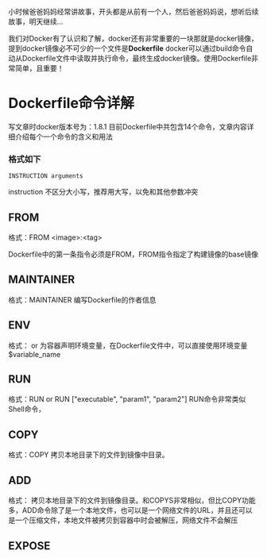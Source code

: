 小时候爸爸妈妈经常讲故事，开头都是从前有一个人，然后爸爸妈妈说，想听后续故事，明天继续...

我们对Docker有了认识和了解，docker还有非常重要的一块那就是docker镜像，提到docker镜像必不可少的一个文件是**Dockerfile**
docker可以通过build命令自动从Dockerfile文件中读取并执行命令，最终生成docker镜像。使用Dockerfile非常简单，且重要！

# Dockerfile命令详解

写文章时docker版本号为：1.8.1 目前Dockerfile中共包含14个命令，文章内容详细介绍每个一个命令的含义和用法

### 格式如下
    INSTRUCTION arguments
instruction 不区分大小写，推荐用大写，以免和其他参数冲突

## FROM

格式：FROM \<image\>:\<tag\>

Dockerfile中的第一条指令必须是FROM，FROM指令指定了构建镜像的base镜像

## MAINTAINER

格式：MAINTAINER <name><Email>
编写Dockerfile的作者信息

## ENV

格式：<key><value> or <key><value>
为容器声明环境变量，在Dockerfile文件中，可以直接使用环境变量$variable_name

## RUN

格式：RUN <command> or RUN ["executable", "param1", "param2"]
RUN命令非常类似Shell命令，

## COPY

格式：COPY <src> <dest>
拷贝本地<src>目录下的文件到镜像中<dest>目录。

## ADD

格式：<src> <dest>
拷贝本地<src>目录下的文件到镜像<dest>目录。和COPYS非常相似，但比COPY功能多，ADD命令<src>除了是一个本地文件，也可以是一个网络文件的URL，并且<src>还可以是一个压缩文件，本地文件被拷贝到容器中时会被解压，网络文件不会解压

## EXPOSE




